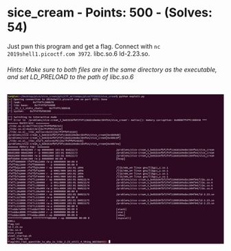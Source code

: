 # sice_cream - Points: 500 - (Solves: 54)

Just pwn this program and get a flag. Connect with `nc 2019shell1.picoctf.com 3972`. libc.so.6 ld-2.23.so.

###### Hints: Make sure to both files are in the same directory as the executable, and set LD_PRELOAD to the path of libc.so.6

![POC](https://github.com/TomHatskevich/CTF_WriteUps/blob/master/picoCTF2019/sice_cream/poc.PNG)
